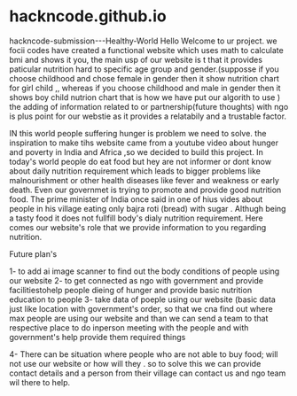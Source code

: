 # hackncode.github.io
hackncode-submission---Healthy-World
Hello Welcome to ur project. we focii codes have created a functional website which uses math to calculate bmi and shows it you, the main usp of our website is t that it provides paticular nutrition hard to specific age group and gender.(supposse if you choose childhood and chose female in gender then it show nutrition chart for girl child ,, whereas if you choose childhood and male in gender then it shows boy child nutrion chart that is how we have put our algorith to use ) the adding of information related to or partnership(future thoughts) with ngo is plus point for our webstie as it provides a relatabily and a trustable factor.

IN this world people suffering hunger is problem we need to solve. the inspiration to make tihs website came from a youtube video about hunger and poverty in India and Africa ,so we decided to build this project. In today's world people do eat food but hey are not informer or dont know about daily nutrition requirement which leads to bigger problems like malnourishment or other health diseases like fever and weakness or early death. Even our governmet is trying to promote and provide good nutrition food. The prime minister of India once said in one of hius vides about people in his village eating only bajra roti (bread) with sugar . Althugh being a tasty food it does not fullfill body's dialy nutrition requirement. Here comes our website's role that we provide information to you regarding nutrition.

Future plan's

1- to add ai image scanner to find out the body conditions of people using our website 2- to get connected as ngo with government and provide facilitiestohelp people dieing of hunger and provide basic nutrition education to people 3- take data of poeple using our website (basic data just like location with government's order, so that we cna find out where max people are using our website and than we can send a team to that respective place to do inperson meeting with the people and with government's help provide them required things

4- There can be situation where people who are not able to buy food; will not use our website or how will they . so to solve this we can provide contact details and a person from their village can contact us and ngo team wil there to help.
